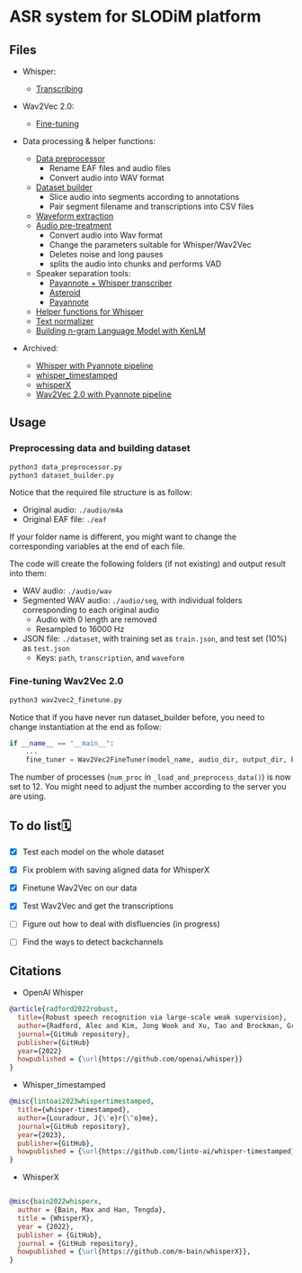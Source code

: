 # ASR system for SLODiM platform

## Files

- Whisper:

  - [Transcribing](models/whisper_transcribe.py)

- Wav2Vec 2.0:

  - [Fine-tuning](fine-tuning/wav2vec2_finetune.py)

- Data processing & helper functions:

  - [Data preprocessor](data_preparation/data_preprocessor.py)
    - Rename EAF files and audio files
    - Convert audio into WAV format
  - [Dataset builder](data_preparation/dataset_builder.py)
    - Slice audio into segments according to annotations
    - Pair segment filename and transcriptions into CSV files
  - [Waveform extraction](data_preparation/waveform_extraction.py)
  - [Audio pre-treatment](data_preparation/pretreat.py)
    - Convert audio into Wav format
    - Change the parameters suitable for Whisper/Wav2Vec
    - Deletes noise and long pauses
    - splits the audio into chunks and performs VAD
  - Speaker separation tools:
    - [Payannote + Whisper transcriber](diarization/whisper_diarizer.py)
    - [Asteroid](diarization/diarize_asteroid.py)
    - [Payannote](diarization/payannote_overlap_speech_sep.py)
  - [Helper functions for Whisper](data_preparation/utils.py)
  - [Text normalizer](data_preparation/normalizer.py)
  - [Building n-gram Language Model with KenLM](fine-tuning/5gram_lm_kenlm.py)

- Archived:
  - [Whisper with Pyannote pipeline](archived/whisper_pyannote.py)
  - [whisper_timestamped](archived/whisper_ts_norm.py)
  - [whisperX](archived/whisperx_norm.py)
  - [Wav2Vec 2.0 with Pyannote pipeline](archived/wav2vec_pyannote.py)

## Usage

### Preprocessing data and building dataset

```python
python3 data_preprocessor.py
python3 dataset_builder.py
```

Notice that the required file structure is as follow:

- Original audio: `./audio/m4a`
- Original EAF file: `./eaf`

If your folder name is different, you might want to change the corresponding variables at the end of each file.

The code will create the following folders (if not existing) and output result into them:

- WAV audio: `./audio/wav`
- Segmented WAV audio: `./audio/seg`, with individual folders corresponding to each original audio
  - Audio with 0 length are removed
  - Resampled to 16000 Hz
- JSON file: `./dataset`, with training set as `train.json`, and test set (10%) as `test.json`
  - Keys: `path`, `transcription`, and `waveform`

### Fine-tuning Wav2Vec 2.0

```python
python3 wav2vec2_finetune.py
```

Notice that if you have never run dataset_builder before, you need to change instantiation at the end as follow:

```python
if __name__ == "__main__":
    ...
    fine_tuner = Wav2Vec2FineTuner(model_name, audio_dir, output_dir, build_dataset=True)
```

The number of processes (`num_proc` in `_load_and_preprocess_data()`) is now set to 12. You might need to adjust the number according to the server you are using.

## To do list🗓

- [x] Test each model on the whole dataset

- [x] Fix problem with saving aligned data for WhisperX

- [x] Finetune Wav2Vec on our data

- [x] Test Wav2Vec and get the transcriptions

- [ ] Figure out how to deal with disfluencies (in progress)

- [ ] Find the ways to detect backchannels

## Citations

- OpenAI Whisper

```bibtex
@article{radford2022robust,
  title={Robust speech recognition via large-scale weak supervision},
  author={Radford, Alec and Kim, Jong Wook and Xu, Tao and Brockman, Greg and McLeavey, Christine and Sutskever, Ilya},
  journal={GitHub repository},
  publisher={GitHub}
  year={2022}
  howpublished = {\url{https://github.com/openai/whisper}}
}
```

- Whisper_timestamped

```bibtex
@misc{lintoai2023whispertimestamped,
  title={whisper-timestamped},
  author={Louradour, J{\'e}r{\^o}me},
  journal={GitHub repository},
  year={2023},
  publisher={GitHub},
  howpublished = {\url{https://github.com/linto-ai/whisper-timestamped}}
}
```

- WhisperX

```bibtex

@misc{bain2022whisperx,
  author = {Bain, Max and Han, Tengda},
  title = {WhisperX},
  year = {2022},
  publisher = {GitHub},
  journal = {GitHub repository},
  howpublished = {\url{https://github.com/m-bain/whisperX}},
}
```
